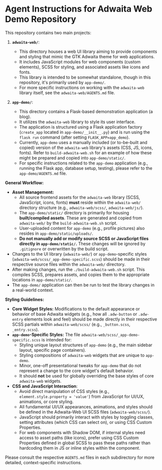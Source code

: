 # Agent Instructions for Adwaita Web Demo Repository

This repository contains two main projects:

1.  **`adwaita-web/`**:
    *   This directory houses a web UI library aiming to provide components and styling that mimic the GTK Adwaita theme for web applications.
    *   It includes JavaScript modules for web components (custom elements), SCSS for styling, and associated assets like icons and fonts.
    *   This library is intended to be somewhat standalone, though in this repository, it's primarily used by `app-demo/`.
    *   For more specific instructions on working with the `adwaita-web` library itself, see the `adwaita-web/AGENTS.md` file.

2.  **`app-demo/`**:
    *   This directory contains a Flask-based demonstration application (a blog).
    *   It utilizes the `adwaita-web` library to style its user interface.
    *   The application is structured using a Flask application factory (`create_app` located in `app-demo/__init__.py`) and is run using the `flask run` command (after setting `FLASK_APP=app_demo`).
    *   Currently, `app-demo` uses a manually included (or to-be-built and copied) version of the `adwaita-web` library's assets (CSS, JS, icons, fonts). Refer to `build-adwaita-web.sh` for an example of how these might be prepared and copied into `app-demo/static/`.
    *   For specific instructions related to the `app-demo` application (e.g., running the Flask app, database setup, testing), please refer to the `app-demo/AGENTS.md` file.

**General Workflow:**

*   **Asset Management:**
    *   All source frontend assets for the `adwaita-web` library (SCSS, JavaScript, icons, fonts) **must** reside within the `adwaita-web/` directory structure (e.g., `adwaita-web/scss/`, `adwaita-web/js/`).
    *   The `app-demo/static/` directory is primarily for housing **built/compiled assets**. These are generated and copied from `adwaita-web/` by the `build-adwaita-web.sh` script.
    *   User-uploaded content for `app-demo` (e.g., profile pictures) also resides in `app-demo/static/uploads/`.
    *   **Do not manually add or modify source SCSS or JavaScript files directly in `app-demo/static/`.** These changes will be ignored by `.gitignore` or overwritten by the build script.
*   Changes to the UI library (`adwaita-web/`) or `app-demo`-specific styles (`adwaita-web/scss/_app-demo-specific.scss`) should be made in their respective source files within the `adwaita-web/` directory.
*   After making changes, run the `./build-adwaita-web.sh` script. This compiles SCSS, prepares assets, and copies them to the appropriate locations in `app-demo/static/`.
*   The `app-demo/` application can then be run to test the library changes in a real-world context.

**Styling Guidelines:**
*   **Core Widget Styles:** Modifications to the default appearance or behavior of base Adwaita widgets (e.g., how all `.adw-button` or `.adw-entry` elements look and feel) should be made directly in their respective SCSS partials within `adwaita-web/scss/` (e.g., `_button.scss`, `_entry.scss`).
*   **`app-demo`-Specific Styles:** The file `adwaita-web/scss/_app-demo-specific.scss` is intended for:
    *   Styling unique layout structures of `app-demo` (e.g., the main sidebar layout, specific page containers).
    *   Styling compositions of `adwaita-web` widgets that are unique to `app-demo`.
    *   Minor, one-off presentational tweaks for `app-demo` that do not represent a change to the core widget's default behavior.
    *   It should **not** be used for globally overriding the base styles of core `adwaita-web` widgets.
*   **CSS and JavaScript Interaction**:
    *   Avoid direct manipulation of CSS styles (e.g., `element.style.property = 'value'`) from JavaScript for UI/UX, animations, or core styling.
    *   All fundamental UI/UX appearances, animations, and styles should be defined in the Adwaita-Web UI SCSS files (`adwaita-web/scss/`).
    *   JavaScript should primarily interact with styles by toggling classes, setting attributes (which CSS can select on), or using CSS Custom Properties.
    *   For web components with Shadow DOM, if internal styles need access to asset paths (like icons), prefer using CSS Custom Properties defined in global SCSS to pass these paths rather than hardcoding them in JS or inline styles within the component.

Please consult the respective `AGENTS.md` files in each subdirectory for more detailed, context-specific instructions.
